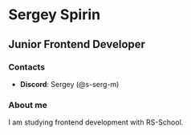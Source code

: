 # Sergey Spirin

## Junior Frontend Developer

### Contacts
- **Discord**: Sergey (@s-serg-m)

### About me
I am studying frontend development with RS-School.

